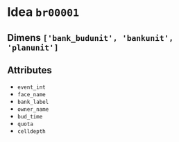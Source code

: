 # Idea `br00001`

## Dimens `['bank_budunit', 'bankunit', 'planunit']`

## Attributes
- `event_int`
- `face_name`
- `bank_label`
- `owner_name`
- `bud_time`
- `quota`
- `celldepth`
